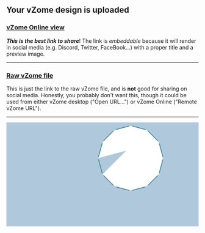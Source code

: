 ## Your vZome design is uploaded

### [vZome Online view][embed]

***This is the best link to share***!  The link is *embeddable* because it will render in social media (e.g. Discord, Twitter, FaceBook...) with a proper title and a preview image.

---

### [Raw vZome file][raw]

This is just the link to the raw vZome file, and is **not** good for
sharing on social media.
Honestly, you probably don't want this, though it could be used from either
vZome desktop ("Open URL...") or vZome Online ("Remote vZome URL").

---

![Image](<JK Dodecagon-moded-JH.png>)


[embed]: <https://vzome.com/app/embed.py?url=https://raw.githubusercontent.com/ThynStyx/vzome-sharing/main/2021/07/26/19-45-18-JK%2BDodecagon-moded-JH/JK+Dodecagon-moded-JH.vZome>
[raw]: <https://raw.githubusercontent.com/ThynStyx/vzome-sharing/main/2021/07/26/19-45-18-JK+Dodecagon-moded-JH/JK Dodecagon-moded-JH.vZome>
